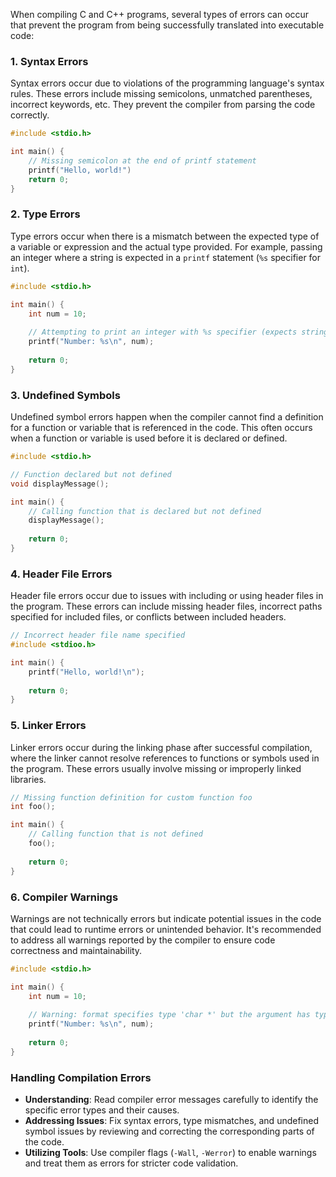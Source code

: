 When compiling C and C++ programs, several types of errors can occur that prevent the program from being successfully translated into executable code:

### 1. Syntax Errors

Syntax errors occur due to violations of the programming language's syntax rules. These errors include missing semicolons, unmatched parentheses, incorrect keywords, etc. They prevent the compiler from parsing the code correctly.


```c
#include <stdio.h>

int main() {
    // Missing semicolon at the end of printf statement
    printf("Hello, world!")
    return 0;
}
```
### 2. Type Errors

Type errors occur when there is a mismatch between the expected type of a variable or expression and the actual type provided. For example, passing an integer where a string is expected in a `printf` statement (`%s` specifier for `int`).

```c
#include <stdio.h>

int main() {
    int num = 10;
    
    // Attempting to print an integer with %s specifier (expects string)
    printf("Number: %s\n", num);
    
    return 0;
}
```
### 3. Undefined Symbols

Undefined symbol errors happen when the compiler cannot find a definition for a function or variable that is referenced in the code. This often occurs when a function or variable is used before it is declared or defined.

```c
#include <stdio.h>

// Function declared but not defined
void displayMessage();

int main() {
    // Calling function that is declared but not defined
    displayMessage();
    
    return 0;
}
```
### 4. Header File Errors

Header file errors occur due to issues with including or using header files in the program. These errors can include missing header files, incorrect paths specified for included files, or conflicts between included headers.

```c
// Incorrect header file name specified
#include <stdioo.h>

int main() {
    printf("Hello, world!\n");
    
    return 0;
}
```
### 5. Linker Errors

Linker errors occur during the linking phase after successful compilation, where the linker cannot resolve references to functions or symbols used in the program. These errors usually involve missing or improperly linked libraries.

```c
// Missing function definition for custom function foo
int foo();

int main() {
    // Calling function that is not defined
    foo();
    
    return 0;
}
```
### 6. Compiler Warnings

Warnings are not technically errors but indicate potential issues in the code that could lead to runtime errors or unintended behavior. It's recommended to address all warnings reported by the compiler to ensure code correctness and maintainability.
```c
#include <stdio.h>

int main() {
    int num = 10;
    
    // Warning: format specifies type 'char *' but the argument has type 'int'
    printf("Number: %s\n", num);
    
    return 0;
}
```
### Handling Compilation Errors

- **Understanding**: Read compiler error messages carefully to identify the specific error types and their causes.
- **Addressing Issues**: Fix syntax errors, type mismatches, and undefined symbol issues by reviewing and correcting the corresponding parts of the code.
- **Utilizing Tools**: Use compiler flags (`-Wall`, `-Werror`) to enable warnings and treat them as errors for stricter code validation.
